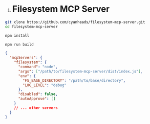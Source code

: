 1. # Filesystem MCP Server
```bash
git clone https://github.com/cyanheads/filesystem-mcp-server.git
cd filesystem-mcp-server
```

```bash
npm install
```

```bash
npm run build
```

```json
{
  "mcpServers": {
    "filesystem": {
      "command": "node",
      "args": ["/path/to/filesystem-mcp-server/dist/index.js"],
      "env": {
        "FS_BASE_DIRECTORY": "/path/to/base/directory",
        "LOG_LEVEL": "debug"
      },
      "disabled": false,
      "autoApprove": []
    }
    // ... other servers
  }
}
```


